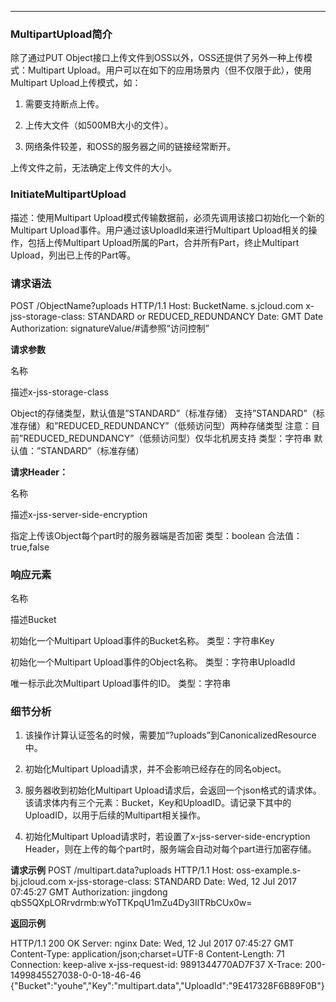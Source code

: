 ****

### **MultipartUpload简介**

除了通过PUT Object接口上传文件到OSS以外，OSS还提供了另外一种上传模式：Multipart Upload。用户可以在如下的应用场景内（但不仅限于此），使用Multipart Upload上传模式，如：

1. 需要支持断点上传。

2. 上传大文件（如500MB大小的文件）。

3. 网络条件较差，和OSS的服务器之间的链接经常断开。

上传文件之前，无法确定上传文件的大小。

### **InitiateMultipartUpload**

描述：使用Multipart Upload模式传输数据前，必须先调用该接口初始化一个新的Multipart Upload事件。用户通过该UploadId来进行Multipart Upload相关的操作，包括上传Multipart Upload所属的Part，合并所有Part，终止Multipart Upload，列出已上传的Part等。

### 请求语法

POST /ObjectName?uploads HTTP/1.1
Host: BucketName. s.jcloud.com
x-jss-storage-class: STANDARD or REDUCED_REDUNDANCY
Date: GMT Date
Authorization: signatureValue/#请参照“访问控制”

**请求参数**

名称

描述x-jss-storage-class

Object的存储类型，默认值是”STANDARD”（标准存储）
支持”STANDARD”（标准存储）和”REDUCED_REDUNDANCY”（低频访问型）两种存储类型
注意：目前”REDUCED_REDUNDANCY”（低频访问型）仅华北机房支持
类型：字符串
默认值：”STANDARD”（标准存储）

**请求Header：**

名称

描述x-jss-server-side-encryption

指定上传该Object每个part时的服务器端是否加密
类型：boolean
合法值：true,false

### **响应元素**

名称

描述Bucket

初始化一个Multipart Upload事件的Bucket名称。
类型：字符串Key

初始化一个Multipart Upload事件的Object名称。
类型：字符串UploadId

唯一标示此次Multipart Upload事件的ID。
类型：字符串

### 细节分析

1. 该操作计算认证签名的时候，需要加“?uploads”到CanonicalizedResource中。

2. 初始化Multipart Upload请求，并不会影响已经存在的同名object。

3. 服务器收到初始化Multipart Upload请求后，会返回一个json格式的请求体。该请求体内有三个元素：Bucket，Key和UploadID。请记录下其中的UploadID，以用于后续的Multipart相关操作。

4. 初始化Multipart Upload请求时，若设置了x-jss-server-side-encryption Header，则在上传的每个part时，服务端会自动对每个part进行加密存储。

**请求示例**
POST /multipart.data?uploads HTTP/1.1
Host: oss-example.s-bj.jcloud.com
x-jss-storage-class: STANDARD
Date: Wed, 12 Jul 2017 07:45:27 GMT
Authorization: jingdong qbS5QXpLORrvdrmb:wYoTTKpqU1mZu4Dy3IlTRbCUx0w=

**返回示例**

HTTP/1.1 200 OK
Server: nginx
Date: Wed, 12 Jul 2017 07:45:27 GMT
Content-Type: application/json;charset=UTF-8
Content-Length: 71
Connection: keep-alive
x-jss-request-id: 9891344770AD7F37
X-Trace: 200-1499845527038-0-0-18-46-46
{"Bucket":"youhe","Key":"multipart.data","UploadId":"9E417328F6B89F0B"}
